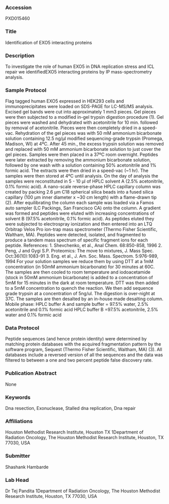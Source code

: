### Accession
PXD015460

### Title
Identification of EXO5 interacting proteins

### Description
To investigate the role of human EXO5 in DNA replication stress and ICL repair we identifiedEXO5 interacting proteins by IP mass-spectrometry analysis.

### Sample Protocol
Flag tagged human EXO5 expressed in HEK293 cells and immunoprecipitates were loaded on SDS-PAGE for LC-MS/MS analysis. Excised gel bands were cut into approximately 1 mm3 pieces.  Gel pieces were then subjected to a modified in-gel trypsin digestion procedure (1).  Gel pieces were washed and dehydrated with acetonitrile for 10 min. followed by removal of acetonitrile.  Pieces were then completely dried in a speed-vac.  Rehydration of the gel pieces was with 50 mM ammonium bicarbonate solution containing 12.5 ng/µl modified sequencing-grade trypsin (Promega, Madison, WI) at 4ºC.  After 45 min., the excess trypsin solution was removed and replaced with 50 mM ammonium bicarbonate solution to just cover the gel pieces.  Samples were then placed in a 37ºC room overnight.  Peptides were later extracted by removing the ammonium bicarbonate solution, followed by one wash with a solution containing 50% acetonitrile and 1% formic acid.  The extracts were then dried in a speed-vac (~1 hr).  The samples were then stored at 4ºC until analysis.    On the day of analysis the samples were reconstituted in 5 - 10 µl of HPLC solvent A (2.5% acetonitrile, 0.1% formic acid).  A nano-scale reverse-phase HPLC capillary column was created by packing 2.6 µm C18 spherical silica beads into a fused silica capillary (100 µm inner diameter x ~30 cm length) with a flame-drawn tip (2).  After equilibrating the column each sample was loaded via a Famos auto sampler (LC Packings, San Francisco CA) onto the column.    A gradient was formed and peptides were eluted with increasing concentrations of solvent B (97.5% acetonitrile, 0.1% formic acid).    As peptides eluted they were subjected to electrospray ionization and then entered into an LTQ Orbitrap Velos Pro ion-trap mass spectrometer (Thermo Fisher Scientific, Waltham, MA).  Peptides were detected, isolated, and fragmented to produce a tandem mass spectrum of specific fragment ions for each peptide.       References: 1. Shevchenko, et al., Anal Chem. 68:850-858, 1996 2. Peng, J and Gygi S.P. Proteomics: The move to mixtures, J. Mass Spec. Oct:36(10):1083-91 3. Eng. et al., J. Am. Soc. Mass. Spectrom. 5:976-989, 1994  For your solution samples we reduce them by using DTT at a 1mM concentration (in 50mM ammonium bicarbonate) for 30 minutes at 60C.  The samples are then cooled to room temperature and iodoacetamide (stock in 50mM ammonium bicarbonate) is added to a concentration of 5mM for 15 minutes in the dark at room temperature.  DTT was then added to a 5mM concentration to quench the reaction.  We then add sequence grade trypsin at a concentration of 5ng/ul.  The digestion is over-night at 37C.  The samples are then desalted by an in-house made desalting column.  Mobile phase: HPLC buffer A and sample buffer = 97.5% water, 2.5% acetonitrile and 0.1% formic acid HPLC buffer B =97.5% acetonitrile, 2.5% water and 0.1% formic acid

### Data Protocol
Peptide sequences (and hence protein identity) were determined by matching protein databases with the acquired fragmentation pattern by the software program, Sequest (Thermo Fisher Scientific, Waltham, MA) (3).  All databases include a reversed version of all the sequences and the data was filtered to between a one and two percent peptide false discovery rate.

### Publication Abstract
None

### Keywords
Dna resection, Exonuclease, Stalled dna replication, Dna repair

### Affiliations
Houston Methodist Research Institute, Houston TX
1Department of Radiation Oncology, The Houston Methodist Research Institute, Houston, TX 77030, USA

### Submitter
Shashank Hambarde

### Lab Head
Dr Tej Pandita
1Department of Radiation Oncology, The Houston Methodist Research Institute, Houston, TX 77030, USA



